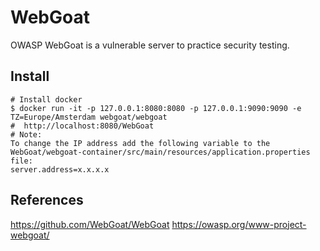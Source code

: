 WebGoat
=====

OWASP WebGoat is a vulnerable server to practice security testing. 

Install
-------

    # Install docker
    $ docker run -it -p 127.0.0.1:8080:8080 -p 127.0.0.1:9090:9090 -e TZ=Europe/Amsterdam webgoat/webgoat
    #  http://localhost:8080/WebGoat 
    # Note: 
    To change the IP address add the following variable to the WebGoat/webgoat-container/src/main/resources/application.properties file:
    server.address=x.x.x.x


References
----------

https://github.com/WebGoat/WebGoat
https://owasp.org/www-project-webgoat/